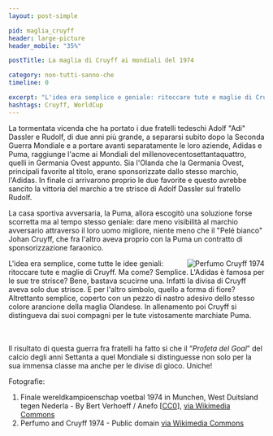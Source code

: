```yaml
---
layout: post-simple

pid: maglia_cruyff
header: large-picture
header_mobile: "35%"

postTitle: La maglia di Cruyff ai mondiali del 1974

category: non-tutti-sanno-che
timeline: 0

excerpt: "L'idea era semplice e geniale: ritoccare tute e maglie di Cruyff."
hashtags: Cruyff, WorldCup
---
```

La tormentata vicenda che ha portato i due
fratelli tedeschi Adolf &quot;Adi&quot; Dassler e Rudolf,
di due anni più grande, a separarsi subito
dopo la Seconda Guerra Mondiale e a
portare avanti separatamente le loro aziende,
Adidas e Puma, raggiunge l&#39;acme ai Mondiali
del millenovecentosettantaquattro, quelli in
Germania Ovest appunto.
Sia l&#39;Olanda che la Germania Ovest,
principali favorite al titolo, erano
sponsorizzate dallo stesso marchio, l&#39;Adidas.
In finale ci arrivarono proprio le due favorite e
questo avrebbe sancito la vittoria del marchio
a tre strisce di Adolf Dassler sul fratello Rudolf.

La casa sportiva avversaria, la Puma, allora escogitò una soluzione forse scorretta ma al tempo
stesso geniale: dare meno visibilità al marchio avversario attraverso il loro uomo migliore, niente
meno che il &quot;Pelé bianco&quot; Johan Cruyff, che fra l&#39;altro aveva proprio con la Puma un contratto di
sponsorizzazione faraonico.

<img class="responsive-img border margin-1em w50" src="https://upload.wikimedia.org/wikipedia/commons/e/ee/Perfumo_cruyff_1974.jpg" alt="Perfumo Cruyff 1974" align="right"/>

L&#39;idea era semplice, come tutte le idee geniali: ritoccare tute e maglie di Cruyff. Ma come?
Semplice. L&#39;Adidas è famosa per le sue tre strisce? Bene, bastava scucirne una. Infatti la divisa di
Cruyff aveva solo due strisce.
E per l&#39;altro simbolo, quello a forma di fiore? Altrettanto semplice,
coperto con un pezzo di nastro adesivo dello stesso colore arancione della maglia Olandese. In
allenamento poi Cruyff si distingueva dai suoi compagni per le tute vistosamente marchiate Puma.

<br/><br/>
Il risultato di questa guerra fra fratelli ha fatto sì che il “_Profeta del Goal_” del calcio degli anni
Settanta a quel Mondiale si distinguesse non solo per la sua immensa classe ma anche per le
divise di gioco. Uniche!


<div class="post-disclaimer">
Fotografie:
<ol>
	<li>Finale wereldkampioenschap voetbal 1974 in Munchen, West Duitsland tegen Nederla - By Bert Verhoeff / Anefo [<a href="http://creativecommons.org/publicdomain/zero/1.0/deed.en">CC0</a>], <a href="https://commons.wikimedia.org/wiki/File:Finale_wereldkampioenschap_voetbal_1974_in_Munchen,_West_Duitsland_tegen_Nederla,_Bestanddeelnr_927-3090.jpg">via Wikimedia Commons</a></li>
  <li>Perfumo and Cruyff 1974 - Public domain <a href="https://commons.wikimedia.org/wiki/File:Perfumo_cruyff_1974.jpg">via Wikimedia Commons</a></li>
</ol>
</div>
